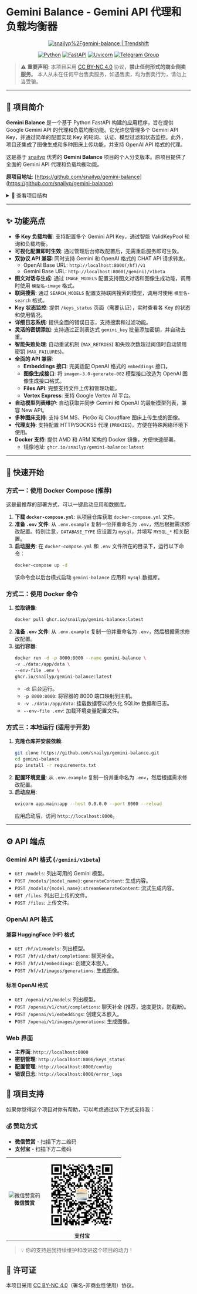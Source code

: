 # Gemini Balance - Gemini API 代理和负载均衡器

<p align="center">
  <a href="https://trendshift.io/repositories/13692" target="_blank">
    <img src="https://trendshift.io/api/badge/repositories/13692" alt="snailyp%2Fgemini-balance | Trendshift" style="width: 250px; height: 55px;" width="250" height="55"/>
  </a>
</p>

<p align="center">
  <a href="https://www.python.org/"><img src="https://img.shields.io/badge/Python-3.9%2B-blue.svg" alt="Python"></a>
  <a href="https://fastapi.tiangolo.com/"><img src="https://img.shields.io/badge/FastAPI-0.100%2B-green.svg" alt="FastAPI"></a>
  <a href="https://www.uvicorn.org/"><img src="https://img.shields.io/badge/Uvicorn-running-purple.svg" alt="Uvicorn"></a>
  <a href="https://t.me/+soaHax5lyI0wZDVl"><img src="https://img.shields.io/badge/Telegram-Group-blue.svg?logo=telegram" alt="Telegram Group"></a>
</p>

> ⚠️ **重要声明**: 本项目采用 [CC BY-NC 4.0](LICENSE) 协议，**禁止任何形式的商业倒卖服务**。
> 本人从未在任何平台售卖服务，如遇售卖，均为倒卖行为，请勿上当受骗。

---

## 📖 项目简介

**Gemini Balance** 是一个基于 Python FastAPI 构建的应用程序，旨在提供 Google Gemini API 的代理和负载均衡功能。它允许您管理多个 Gemini API Key，并通过简单的配置实现 Key 的轮询、认证、模型过滤和状态监控。此外，项目还集成了图像生成和多种图床上传功能，并支持 OpenAI API 格式的代理。

这是基于 [snailyp](https://github.com/snailyp) 优秀的 **Gemini Balance** 项目的个人分支版本。原项目提供了全面的 Gemini API 代理和负载均衡功能。

**原项目地址**: [https://github.com/snailyp/gemini-balance](https://github.com/snailyp/gemini-balance)

<details>
<summary>📂 查看项目结构</summary>

```plaintext
app/
├── config/       # 配置管理
├── core/         # 核心应用逻辑 (FastAPI 实例创建, 中间件等)
├── database/     # 数据库模型和连接
├── domain/       # 业务领域对象
├── exception/    # 自定义异常
├── handler/      # 请求处理器
├── log/          # 日志配置
├── main.py       # 应用入口
├── middleware/   # FastAPI 中间件
├── router/       # API 路由 (Gemini, OpenAI, 状态页等)
├── scheduler/    # 定时任务 (如 Key 状态检查)
├── service/      # 业务逻辑服务 (聊天, Key 管理, 统计等)
├── static/       # 静态文件 (CSS, JS)
├── templates/    # HTML 模板 (如 Key 状态页)
└── utils/        # 工具函数
```
</details>

---

## ✨ 功能亮点

*   **多 Key 负载均衡**: 支持配置多个 Gemini API Key，通过智能 ValidKeyPool 轮询和负载均衡。
*   **可视化配置即时生效**: 通过管理后台修改配置后，无需重启服务即可生效。
*   **双协议 API 兼容**: 同时支持 Gemini 和 OpenAI 格式的 CHAT API 请求转发。
    *   OpenAI Base URL: `http://localhost:8000(/hf)/v1`
    *   Gemini Base URL: `http://localhost:8000(/gemini)/v1beta`
*   **图文对话与生成**: 通过 `IMAGE_MODELS` 配置支持图文对话和图像生成功能，调用时使用 `模型名-image` 格式。
*   **联网搜索**: 通过 `SEARCH_MODELS` 配置支持联网搜索的模型，调用时使用 `模型名-search` 格式。
*   **Key 状态监控**: 提供 `/keys_status` 页面（需要认证），实时查看各 Key 的状态和使用情况。
*   **详细日志系统**: 提供全面的错误日志，支持搜索和过滤功能。
*   **灵活的密钥添加**: 支持通过正则表达式 `gemini_key` 批量添加密钥，并自动去重。
*   **智能失败处理**: 自动重试机制 (`MAX_RETRIES`) 和失败次数超过阈值时自动禁用密钥 (`MAX_FAILURES`)。
*   **全面的 API 兼容**:
    *   **Embeddings 接口**: 完美适配 OpenAI 格式的 `embeddings` 接口。
    *   **图像生成接口**: 将 `imagen-3.0-generate-002` 模型接口改造为 OpenAI 图像生成接口格式。
    *   **Files API**: 完整支持文件上传和管理功能。
    *   **Vertex Express**: 支持 Google Vertex AI 平台。
*   **自动模型列表维护**: 自动获取并同步 Gemini 和 OpenAI 的最新模型列表，兼容 New API。
*   **多种图床支持**: 支持 SM.MS、PicGo 和 Cloudflare 图床上传生成的图像。
*   **代理支持**: 支持配置 HTTP/SOCKS5 代理 (`PROXIES`)，方便在特殊网络环境下使用。
*   **Docker 支持**: 提供 AMD 和 ARM 架构的 Docker 镜像，方便快速部署。
    *   镜像地址: `ghcr.io/snailyp/gemini-balance:latest`

---

## 🚀 快速开始

### 方式一：使用 Docker Compose (推荐)

这是最推荐的部署方式，可以一键启动应用和数据库。

1.  **下载 `docker-compose.yml`**:
    从项目仓库获取 `docker-compose.yml` 文件。
2.  **准备 `.env` 文件**:
    从 `.env.example` 复制一份并重命名为 `.env`，然后根据需求修改配置。特别注意，`DATABASE_TYPE` 应设置为 `mysql`，并填写 `MYSQL_*` 相关配置。
3.  **启动服务**:
    在 `docker-compose.yml` 和 `.env` 文件所在的目录下，运行以下命令：
    ```bash
    docker-compose up -d
    ```
    该命令会以后台模式启动 `gemini-balance` 应用和 `mysql` 数据库。

### 方式二：使用 Docker 命令

1.  **拉取镜像**:
    ```bash
    docker pull ghcr.io/snailyp/gemini-balance:latest
    ```
2.  **准备 `.env` 文件**:
    从 `.env.example` 复制一份并重命名为 `.env`，然后根据需求修改配置。
3.  **运行容器**:
    ```bash
    docker run -d -p 8000:8000 --name gemini-balance \
    -v ./data:/app/data \
    --env-file .env \
    ghcr.io/snailyp/gemini-balance:latest
    ```
    *   `-d`: 后台运行。
    *   `-p 8000:8000`: 将容器的 8000 端口映射到主机。
    *   `-v ./data:/app/data`: 挂载数据卷以持久化 SQLite 数据和日志。
    *   `--env-file .env`: 加载环境变量配置文件。

### 方式三：本地运行 (适用于开发)

1.  **克隆仓库并安装依赖**:
    ```bash
    git clone https://github.com/snailyp/gemini-balance.git
    cd gemini-balance
    pip install -r requirements.txt
    ```
2.  **配置环境变量**:
    从 `.env.example` 复制一份并重命名为 `.env`，然后根据需求修改配置。
3.  **启动应用**:
    ```bash
    uvicorn app.main:app --host 0.0.0.0 --port 8000 --reload
    ```
    应用启动后，访问 `http://localhost:8000`。

---

## ⚙️ API 端点

### Gemini API 格式 (`/gemini/v1beta`)

*   `GET /models`: 列出可用的 Gemini 模型。
*   `POST /models/{model_name}:generateContent`: 生成内容。
*   `POST /models/{model_name}:streamGenerateContent`: 流式生成内容。
*   `GET /files`: 列出已上传的文件。
*   `POST /files`: 上传文件。

### OpenAI API 格式

#### 兼容 HuggingFace (HF) 格式

*   `GET /hf/v1/models`: 列出模型。
*   `POST /hf/v1/chat/completions`: 聊天补全。
*   `POST /hf/v1/embeddings`: 创建文本嵌入。
*   `POST /hf/v1/images/generations`: 生成图像。

#### 标准 OpenAI 格式

*   `GET /openai/v1/models`: 列出模型。
*   `POST /openai/v1/chat/completions`: 聊天补全 (推荐，速度更快，防截断)。
*   `POST /openai/v1/embeddings`: 创建文本嵌入。
*   `POST /openai/v1/images/generations`: 生成图像。

### Web 界面

- **主界面**: `http://localhost:8000`
- **密钥管理**: `http://localhost:8000/keys_status`
- **配置管理**: `http://localhost:8000/config`
- **错误日志**: `http://localhost:8000/error_logs`



## 🎁 项目支持

如果你觉得这个项目对你有帮助，可以考虑通过以下方式支持我：

### 💰 赞助方式

- **微信赞赏** - 扫描下方二维码
- **支付宝** - 扫描下方二维码

<div align="center">
  <table>
    <tr>
      <td align="center">
        <img src="https://raw.githubusercontent.com/sofs2005/difytask/refs/heads/main/img/wx.png" alt="微信赞赏码" width="200"/>
        <br/>
        <strong>微信赞赏</strong>
      </td>
      <td align="center">
        <img src="https://raw.githubusercontent.com/sofs2005/difytask/refs/heads/main/img/zfb.jpg" alt="支付宝收款码" width="200"/>
        <br/>
        <strong>支付宝</strong>
      </td>
    </tr>
  </table>
</div>

> 💡 你的支持是我持续维护和改进这个项目的动力！

## 📄 许可证

本项目采用 [CC BY-NC 4.0](LICENSE)（署名-非商业性使用）协议。






